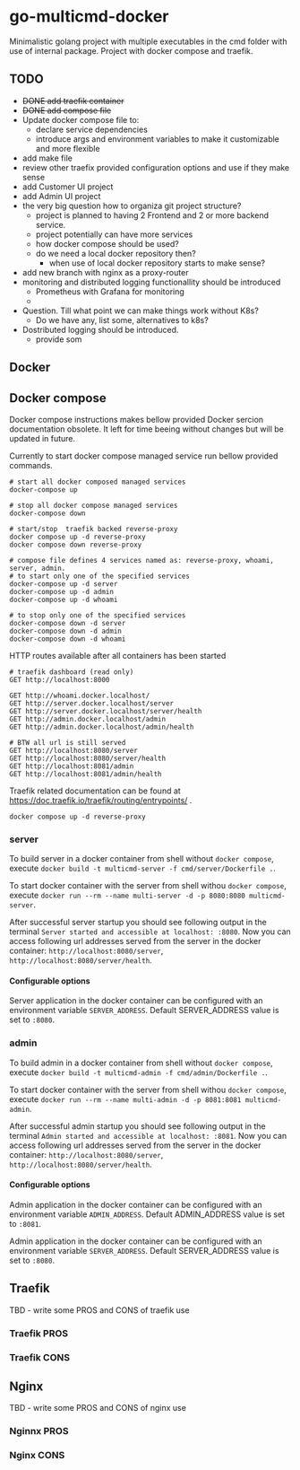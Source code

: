 # go-multicmd-docker

Minimalistic golang project with multiple executables in the cmd folder with use of internal package. Project with docker compose and traefik.


## TODO

- ~~DONE add traefik container~~
- ~~DONE add compose file~~
- Update docker compose file to:
    - declare service dependencies
    - introduce args and environment variables to make it customizable and more flexible
- add make file
- review other traefix provided configuration options and use if they make sense
- add Customer UI project
- add Admin UI project
- the very big question how to organiza git project structure?
    - project is planned to having 2 Frontend and 2 or more backend service.
    - project potentially can have more services
    - how docker compose should be used?
    - do we need a local docker repository then?
        - when use of local docker repository starts to make sense?
- add new branch with nginx as a proxy-router
- monitoring and distributed logging functionallity should be introduced
    - Prometheus with Grafana for monitoring
    - 
- Question. Till what point we can make things work without K8s?
    - Do we have any, list some, alternatives to k8s?
- Dostributed logging should be introduced.
    - provide som

## Docker

## Docker compose 

Docker compose instructions makes bellow provided Docker sercion documentation obsolete. It left for time beeing without changes but will be updated in future.

Currently to start docker compose managed service run bellow provided commands.

```shell
# start all docker composed managed services
docker-compose up

# stop all docker compose managed services
docker-compose down 

# start/stop  traefik backed reverse-proxy
docker compose up -d reverse-proxy
docker compose down reverse-proxy

# compose file defines 4 services named as: reverse-proxy, whoami, server, admin.
# to start only one of the specified services
docker-compose up -d server
docker-compose up -d admin
docker-compose up -d whoami

# to stop only one of the specified services
docker-compose down -d server
docker-compose down -d admin
docker-compose down -d whoami
```

HTTP routes available after all containers has been started

```http
# traefik dashboard (read only)
GET http://localhost:8000

GET http://whoami.docker.localhost/
GET http://server.docker.localhost/server
GET http://server.docker.localhost/server/health
GET http://admin.docker.localhost/admin
GET http://admin.docker.localhost/admin/health

# BTW all url is still served
GET http://localhost:8080/server
GET http://localhost:8080/server/health
GET http://localhost:8081/admin
GET http://localhost:8081/admin/health
```

Traefik related documentation can be found at https://doc.traefik.io/traefik/routing/entrypoints/ .

`docker compose up -d reverse-proxy`

### server

To build server in a docker container from shell without `docker compose`, execute `docker build -t multicmd-server -f cmd/server/Dockerfile .`.

To start docker container with the server from shell withou `docker compose`, execute  `docker run --rm --name multi-server -d -p 8080:8080 multicmd-server`. 

After successful server startup you should see following output in the terminal `Server started and accessible at localhost: :8080`. Now you can access following url addresses served from the server in the docker container: `http://localhost:8080/server`, `http://localhost:8080/server/health`.

#### Configurable options

Server application in the docker container can be configured with an environment variable `SERVER_ADDRESS`. Default SERVER_ADDRESS value is set to `:8080`.

### admin

To build admin in a docker container from shell without `docker compose`, execute `docker build -t multicmd-admin -f cmd/admin/Dockerfile .`.

To start docker container with the server from shell withou `docker compose`, execute  `docker run --rm --name multi-admin -d -p 8081:8081 multicmd-admin`. 

After successful admin startup you should see following output in the terminal `Admin started and accessible at localhost: :8081`. Now you can access following url addresses served from the server in the docker container: `http://localhost:8080/server`, `http://localhost:8080/server/health`.

#### Configurable options

Admin application in the docker container can be configured with an environment variable `ADMIN_ADDRESS`. Default ADMIN_ADDRESS value is set to `:8081`.

Admin application in the docker container can be configured with an environment variable `SERVER_ADDRESS`. Default SERVER_ADDRESS value is set to `:8080`.

## Traefik

TBD - write some PROS and CONS of traefik use

### Traefik PROS

### Traefik CONS


## Nginx

TBD - write some PROS and CONS of nginx use

### Nginnx PROS


### Nginx CONS

